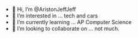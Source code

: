 - 👋 Hi, I’m @AristonJeffJeff
- 👀 I’m interested in ... tech and cars
- 🌱 I’m currently learning ... AP Computer Science
- 💞️ I’m looking to collaborate on ... not much. 

<!---
Made this GitHub account to see what's happening. 
--->
